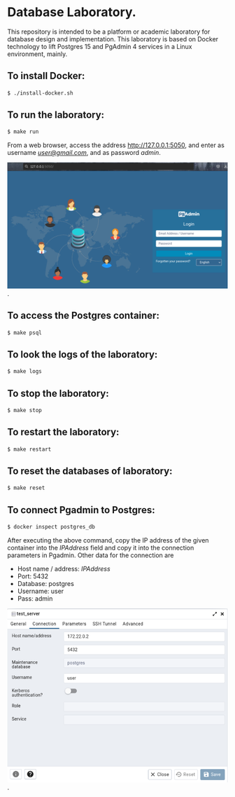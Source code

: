 # Database Laboratory.


This repository is intended to be a platform or academic laboratory for database design and implementation. This laboratory is based on Docker technology to lift Postgres 15 and PgAdmin 4 services in a Linux environment, mainly.


## To install Docker:
```bash
$ ./install-docker.sh
```

## To run the laboratory:
```bash
$ make run
```

From a web browser, access the address http://127.0.0.1:5050, and enter as username *user@gmail.com*, and as password *admin*.

![Login Pgadmin parameters](/images/login.png "Login Pgadmin parameters").

## To access the Postgres container:
```bash
$ make psql
```

## To look the logs of the laboratory:
```bash
$ make logs
```

## To stop the laboratory:
```bash
$ make stop
```

## To restart the laboratory:
```bash
$ make restart
```

## To reset the databases of laboratory:
```bash
$ make reset
```

## To connect Pgadmin to Postgres:
```bash
$ docker inspect postgres_db
```

After executing the above command, copy the IP address of the given container into the *IPAddress* field and copy it into the connection parameters in Pgadmin. Other data for the connection are

* Host name / address: *IPAddress*
* Port: 5432
* Database: postgres
* Username: user
* Pass: admin

![Connection parameters](/images/database_conexion.png "To connect Pgadmin to Postgres").